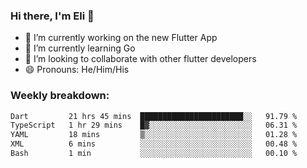 ### Hi there, I'm Eli 👋
- 🔭 I’m currently working on the new Flutter App
- 🌱 I’m currently learning Go
- 🦄 I’m looking to collaborate with other flutter developers
- 😄 Pronouns: He/Him/His

### Weekly breakdown:
<!--START_SECTION:waka-->

```txt
Dart         21 hrs 45 mins  ███████████████████████░░   91.79 %
TypeScript   1 hr 29 mins    █▓░░░░░░░░░░░░░░░░░░░░░░░   06.31 %
YAML         18 mins         ▒░░░░░░░░░░░░░░░░░░░░░░░░   01.28 %
XML          6 mins          ░░░░░░░░░░░░░░░░░░░░░░░░░   00.48 %
Bash         1 min           ░░░░░░░░░░░░░░░░░░░░░░░░░   00.10 %
```

<!--END_SECTION:waka-->
